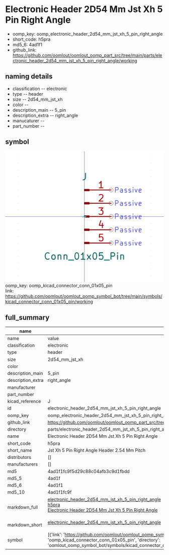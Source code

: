# Electronic Header 2D54 Mm Jst Xh 5 Pin Right Angle

  
* oomp_key: oomp_electronic_header_2d54_mm_jst_xh_5_pin_right_angle 
* short_code: h5pra
* md5_6: 4ad1f1  
* github_link: https://github.com/oomlout/oomlout_oomp_part_src/tree/main/parts/electronic_header_2d54_mm_jst_xh_5_pin_right_angle/working  
## naming details
* classification -- electronic
* type -- header
* size -- 2d54_mm_jst_xh
* color -- 
* description_main -- 5_pin
* description_extra -- right_angle
* manucaturer -- 
* part_number -- 



## symbol

![](symbol/0/working/working_600.png)  
oomp_key: oomp_kicad_connector_conn_01x05_pin  
link: https://github.com/oomlout/oomlout_oomp_symbol_bot/tree/main/symbols/kicad_connector_conn_01x05_pin/working  


## full_summary
| name | value | 
| --- | --- | 
| name | value | 
| classification | electronic | 
| type | header | 
| size | 2d54_mm_jst_xh | 
| color |  | 
| description_main | 5_pin | 
| description_extra | right_angle | 
| manufacturer |  | 
| part_number |  | 
| kicad_reference | J | 
| id | electronic_header_2d54_mm_jst_xh_5_pin_right_angle | 
| oomp_key | oomp_electronic_header_2d54_mm_jst_xh_5_pin_right_angle | 
| github_link | https://github.com/oomlout/oomlout_oomp_part_src/tree/main/parts/electronic_header_2d54_mm_jst_xh_5_pin_right_angle/working | 
| directory | parts/electronic_header_2d54_mm_jst_xh_5_pin_right_angle | 
| name | Electronic Header 2D54 Mm Jst Xh 5 Pin Right Angle | 
| short_code | h5pra | 
| short_name | Jst Xh 5 Pin Right Angle Header 2.54 Mm Pitch | 
| distributors | [] | 
| manufacturers | [] | 
| md5 | 4ad1f1fc9f5d29c88c04afb3c9d1fbdd | 
| md5_5 | 4ad1f | 
| md5_6 | 4ad1f1 | 
| md5_10 | 4ad1f1fc9f | 
| markdown_full | [electronic_header_2d54_mm_jst_xh_5_pin_right_angle](https://github.com/oomlout/oomlout_oomp_part_src/tree/main/parts/electronic_header_2d54_mm_jst_xh_5_pin_right_angle/working)<br>[h5pra](https://github.com/oomlout/oomlout_oomp_part_src/tree/main/parts/electronic_header_2d54_mm_jst_xh_5_pin_right_angle/working)<br>[Electronic Header 2D54 Mm Jst Xh 5 Pin Right Angle](https://github.com/oomlout/oomlout_oomp_part_src/tree/main/parts/electronic_header_2d54_mm_jst_xh_5_pin_right_angle/working)<br><br> | 
| markdown_short | [electronic_header_2d54_mm_jst_xh_5_pin_right_angle](https://github.com/oomlout/oomlout_oomp_part_src/tree/main/parts/electronic_header_2d54_mm_jst_xh_5_pin_right_angle/working)<br><br> | 
| symbol | [{'link': 'https://github.com/oomlout/oomlout_oomp_symbol_bot/tree/main/symbols/kicad_connector_conn_01x05_pin', 'oomp_key': 'oomp_kicad_connector_conn_01x05_pin', 'directory': 'oomlout_oomp_symbol_bot/symbols/kicad_connector_conn_01x05_pin//working/working.kicad_sym'}] | 
